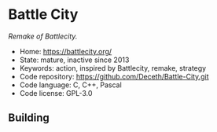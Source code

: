 # Battle City

_Remake of Battlecity._

- Home: https://battlecity.org/
- State: mature, inactive since 2013
- Keywords: action, inspired by Battlecity, remake, strategy
- Code repository: https://github.com/Deceth/Battle-City.git
- Code language: C, C++, Pascal
- Code license: GPL-3.0

## Building
